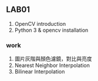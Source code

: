 ## LAB01
1. OpenCV introduction
2. Python 3 & opencv installation
### work
  1.  圖片灰階與顏色濾鏡，對比與亮度
  2.  Nearest Neighbor Interpolation
  3.  Bilinear Interpolation
